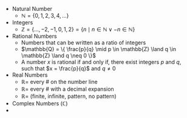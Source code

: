 - Natural Number
	- $\mathbb{N} = \{ 0, 1, 2, 3, 4, ... \}$
- Integers
	- $\mathbb{Z} = \{ ..., -2, -1, 0, 1, 2 \} = \{ n \mid n \in \mathbb{N} \lor -n \in \mathbb{N} \}$
- Rational Numbers
	- Numbers that can be written as a ratio of integers
	- $\mathbb{Q} = \{ \frac{p}{q} \mid p \in \mathbb{Z} \land q \in \mathbb{Z} \land q \neq 0 \}$
	- A number $x$ is rational if and only if, there exist integers $p$ and $q$, such that $x = \frac{p}{q}$ and $q \neq 0$
- Real Numbers
	- $\mathbb{R} =$ every # on the number line
	- $\mathbb{R} =$ every # with a decimal expansion
	- $\mathbb{R} =$ (finite, infinite, pattern, no pattern)
- Complex Numbers ($\mathbb{C}$)
- 